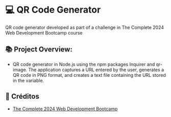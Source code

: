 # 💻 QR Code Generator
QR code generator developed as part of a challenge in The Complete 2024 Web Development Bootcamp course

## 📚 Project Overview:
-  QR code generator in Node.js using the npm packages Inquirer and qr-image. The application captures a URL entered by the user, generates a QR code in PNG format, and creates a text file containing the URL stored in the variable.

## 🔗 Créditos
- [The Complete 2024 Web Development Bootcamp](https://www.udemy.com/course/the-complete-web-development-bootcamp/)
